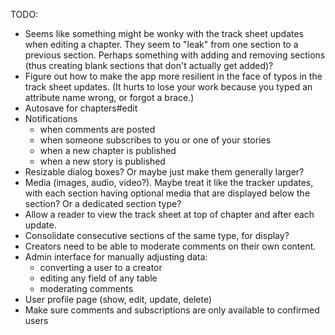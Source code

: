TODO:

* Seems like something might be wonky with the track sheet updates when editing a chapter. They seem to "leak" from one section to a previous section. Perhaps something with adding and removing sections (thus creating blank sections that don't actually get added)?
* Figure out how to make the app more resilient in the face of typos in the track sheet updates. (It hurts to lose your work because you typed an attribute name wrong, or forgot a brace.)
* Autosave for chapters#edit
* Notifications
    - when comments are posted
    - when someone subscribes to you or one of your stories
    - when a new chapter is published
    - when a new story is published
* Resizable dialog boxes? Or maybe just make them generally larger?
* Media (images, audio, video?). Maybe treat it like the tracker updates, with each section having optional media that are displayed below the section? Or a dedicated section type?
* Allow a reader to view the track sheet at top of chapter and after each update.
* Consolidate consecutive sections of the same type, for display?
* Creators need to be able to moderate comments on their own content.
* Admin interface for manually adjusting data:
  - converting a user to a creator
  - editing any field of any table
  - moderating comments
* User profile page (show, edit, update, delete)
* Make sure comments and subscriptions are only available to confirmed users

